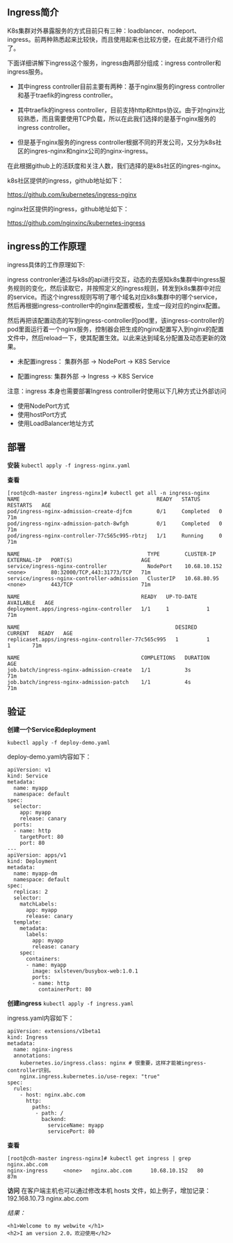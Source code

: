 ## Ingress简介


 K8s集群对外暴露服务的方式目前只有三种：loadblancer、nodeport、ingress。前两种熟悉起来比较快，而且使用起来也比较方便，在此就不进行介绍了。

下面详细讲解下ingress这个服务，ingress由两部分组成：ingress controller和ingress服务。

- 其中ingress controller目前主要有两种：基于nginx服务的ingress controller和基于traefik的ingress controller。

- 其中traefik的ingress controller，目前支持http和https协议。由于对nginx比较熟悉，而且需要使用TCP负载，所以在此我们选择的是基于nginx服务的ingress controller。

- 但是基于nginx服务的ingress controller根据不同的开发公司，又分为k8s社区的ingres-nginx和nginx公司的nginx-ingress。

在此根据github上的活跃度和关注人数，我们选择的是k8s社区的ingres-nginx。

k8s社区提供的ingress，github地址如下：

https://github.com/kubernetes/ingress-nginx

nginx社区提供的ingress，github地址如下：

https://github.com/nginxinc/kubernetes-ingress


## ingress的工作原理
ingress具体的工作原理如下:

ingress contronler通过与k8s的api进行交互，动态的去感知k8s集群中ingress服务规则的变化，然后读取它，并按照定义的ingress规则，转发到k8s集群中对应的service。而这个ingress规则写明了哪个域名对应k8s集群中的哪个service，然后再根据ingress-controller中的nginx配置模板，生成一段对应的nginx配置。

然后再把该配置动态的写到ingress-controller的pod里，该ingress-controller的pod里面运行着一个nginx服务，控制器会把生成的nginx配置写入到nginx的配置文件中，然后reload一下，使其配置生效。以此来达到域名分配置及动态更新的效果。


- 未配置ingress：
集群外部 -> NodePort -> K8S Service

- 配置ingress:
集群外部 -> Ingress -> K8S Service

注意：ingress 本身也需要部署Ingress controller时使用以下几种方式让外部访问

- 使用NodePort方式
- 使用hostPort方式
- 使用LoadBalancer地址方式


## 部署

**安装**
`kubectl apply -f ingress-nginx.yaml`

**查看**
```
[root@cdh-master ingress-nginx]# kubectl get all -n ingress-nginx
NAME                                            READY   STATUS      RESTARTS   AGE
pod/ingress-nginx-admission-create-djfcm        0/1     Completed   0          71m
pod/ingress-nginx-admission-patch-8wfgh         0/1     Completed   0          71m
pod/ingress-nginx-controller-77c565c995-rbtzj   1/1     Running     0          71m

NAME                                         TYPE        CLUSTER-IP     EXTERNAL-IP   PORT(S)                      AGE
service/ingress-nginx-controller             NodePort    10.68.10.152   <none>        80:32000/TCP,443:31773/TCP   71m
service/ingress-nginx-controller-admission   ClusterIP   10.68.80.95    <none>        443/TCP                      71m

NAME                                       READY   UP-TO-DATE   AVAILABLE   AGE
deployment.apps/ingress-nginx-controller   1/1     1            1           71m

NAME                                                  DESIRED   CURRENT   READY   AGE
replicaset.apps/ingress-nginx-controller-77c565c995   1         1         1       71m

NAME                                       COMPLETIONS   DURATION   AGE
job.batch/ingress-nginx-admission-create   1/1           3s         71m
job.batch/ingress-nginx-admission-patch    1/1           4s         71m
```

## 验证

**创建一个Service和deployment**

`kubectl apply -f deploy-demo.yaml `

deploy-demo.yaml内容如下：
```
apiVersion: v1
kind: Service
metadata:
  name: myapp
  namespace: default
spec:
  selector:
    app: myapp
    release: canary
  ports:
  - name: http
    targetPort: 80
    port: 80
---
apiVersion: apps/v1
kind: Deployment
metadata:
  name: myapp-dm
  namespace: default
spec:
  replicas: 2
  selector:
    matchLabels:
      app: myapp
      release: canary
  template:
    metadata:
      labels:
        app: myapp
        release: canary
    spec:
      containers:
      - name: myapp
        image: sxlsteven/busybox-web:1.0.1
        ports:
        - name: http
          containerPort: 80
```

**创建ingress**
`kubectl apply -f ingress.yaml `

ingress.yaml内容如下：
```
apiVersion: extensions/v1beta1
kind: Ingress
metadata:
  name: nginx-ingress
  annotations:
    kubernetes.io/ingress.class: nginx # 很重要，这样才能被ingress-controller识别。
    nginx.ingress.kubernetes.io/use-regex: "true"
spec:
  rules:
    - host: nginx.abc.com
      http:
        paths:
         - path: /
           backend:
             serviceName: myapp
             servicePort: 80

```

**查看**
```
[root@cdh-master ingress-nginx]# kubectl get ingress | grep nginx.abc.com
nginx-ingress     <none>   nginx.abc.com      10.68.10.152   80      87m
```

**访问**
在客户端主机也可以通过修改本机 hosts 文件，如上例子，增加记录：
192.168.10.73	nginx.abc.com

*结果：*
```
<h1>Welcome to my webwite </h1>
<h2>I am version 2.0，欢迎使用</h2>
```

